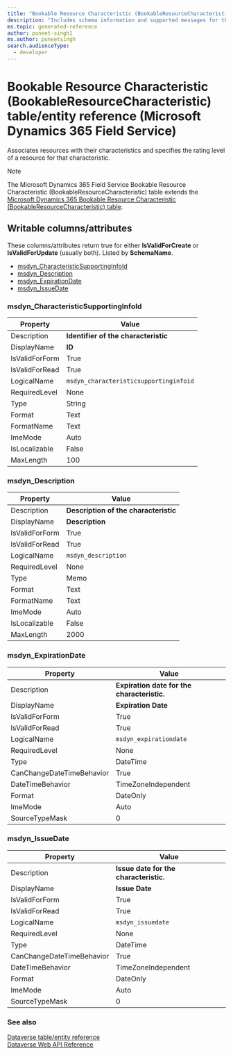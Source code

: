 ```yaml
---
title: "Bookable Resource Characteristic (BookableResourceCharacteristic) table/entity reference (Microsoft Dynamics 365 Field Service)"
description: "Includes schema information and supported messages for the Bookable Resource Characteristic (BookableResourceCharacteristic) table/entity with Microsoft Dynamics 365 Field Service."
ms.topic: generated-reference
author: puneet-singh1
ms.author: puneetsingh
search.audienceType: 
  - developer
---
```


# Bookable Resource Characteristic (BookableResourceCharacteristic) table/entity reference (Microsoft Dynamics 365 Field Service)

Associates resources with their characteristics and specifies the rating level of a resource for that characteristic.

> [!NOTE]
> The Microsoft Dynamics 365 Field Service Bookable Resource Characteristic (BookableResourceCharacteristic) table extends the [Microsoft Dynamics 365 Bookable Resource Characteristic (BookableResourceCharacteristic) table](/dynamics365/developer/reference/entities/bookableresourcecharacteristic).



## Writable columns/attributes

These columns/attributes return true for either **IsValidForCreate** or **IsValidForUpdate** (usually both). Listed by **SchemaName**.

- [msdyn_CharacteristicSupportingInfoId](#BKMK_msdyn_CharacteristicSupportingInfoId)
- [msdyn_Description](#BKMK_msdyn_Description)
- [msdyn_ExpirationDate](#BKMK_msdyn_ExpirationDate)
- [msdyn_IssueDate](#BKMK_msdyn_IssueDate)

### <a name="BKMK_msdyn_CharacteristicSupportingInfoId"></a> msdyn_CharacteristicSupportingInfoId

|Property|Value|
|---|---|
|Description|**Identifier of the characteristic**|
|DisplayName|**ID**|
|IsValidForForm|True|
|IsValidForRead|True|
|LogicalName|`msdyn_characteristicsupportinginfoid`|
|RequiredLevel|None|
|Type|String|
|Format|Text|
|FormatName|Text|
|ImeMode|Auto|
|IsLocalizable|False|
|MaxLength|100|

### <a name="BKMK_msdyn_Description"></a> msdyn_Description

|Property|Value|
|---|---|
|Description|**Description of the characteristic**|
|DisplayName|**Description**|
|IsValidForForm|True|
|IsValidForRead|True|
|LogicalName|`msdyn_description`|
|RequiredLevel|None|
|Type|Memo|
|Format|Text|
|FormatName|Text|
|ImeMode|Auto|
|IsLocalizable|False|
|MaxLength|2000|

### <a name="BKMK_msdyn_ExpirationDate"></a> msdyn_ExpirationDate

|Property|Value|
|---|---|
|Description|**Expiration date for the characteristic.**|
|DisplayName|**Expiration Date**|
|IsValidForForm|True|
|IsValidForRead|True|
|LogicalName|`msdyn_expirationdate`|
|RequiredLevel|None|
|Type|DateTime|
|CanChangeDateTimeBehavior|True|
|DateTimeBehavior|TimeZoneIndependent|
|Format|DateOnly|
|ImeMode|Auto|
|SourceTypeMask|0|

### <a name="BKMK_msdyn_IssueDate"></a> msdyn_IssueDate

|Property|Value|
|---|---|
|Description|**Issue date for the characteristic.**|
|DisplayName|**Issue Date**|
|IsValidForForm|True|
|IsValidForRead|True|
|LogicalName|`msdyn_issuedate`|
|RequiredLevel|None|
|Type|DateTime|
|CanChangeDateTimeBehavior|True|
|DateTimeBehavior|TimeZoneIndependent|
|Format|DateOnly|
|ImeMode|Auto|
|SourceTypeMask|0|




### See also

[Dataverse table/entity reference](/power-apps/developer/data-platform/reference/about-entity-reference)  
[Dataverse Web API Reference](/power-apps/developer/data-platform/webapi/reference/about)   

